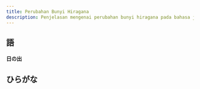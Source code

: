 ```yaml
---
title: Perubahan Bunyi Hiragana
description: Penjelasan mengenai perubahan bunyi hiragana pada bahasa jepang
---
```


<section>
  <h1>語</h1>

  <h4>日の出</h4>
</section>

<section>
  <h2>ひらがな</h2>
</section>
